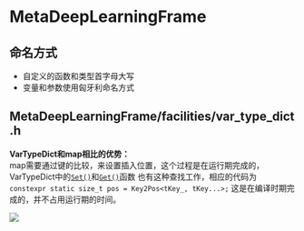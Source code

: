 # MetaDeepLearningFrame  
## 命名方式  
* 自定义的函数和类型首字母大写   
* 变量和参数使用匈牙利命名方式


## MetaDeepLearningFrame/facilities/var_type_dict.h  
**VarTypeDict和map相比的优势：**  
map需要通过键的比较，来设置插入位置，这个过程是在运行期完成的，VarTypeDict中的[`Set()`](https://github.com/1274085042/MDL/blob/main/MetaDeepLearningFrame/facilities/var_type_dict.h#L96)和[`Get()`](https://github.com/1274085042/MDL/blob/main/MetaDeepLearningFrame/facilities/var_type_dict.h#L118)函数
也有这种查找工作，相应的代码为 ```constexpr static size_t pos = Key2Pos<tKey_, tKey...>;``` 这是在编译时期完成的，并不占用运行期的时间。


![][image1]

[//]: # (reference)  
[image1]: ./Explanation/VarTypeDict.png